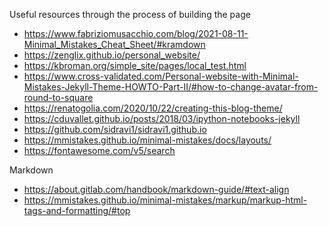 Useful resources through the process of building the page
- https://www.fabriziomusacchio.com/blog/2021-08-11-Minimal_Mistakes_Cheat_Sheet/#kramdown
- https://zenglix.github.io/personal_website/
- https://kbroman.org/simple_site/pages/local_test.html
- https://www.cross-validated.com/Personal-website-with-Minimal-Mistakes-Jekyll-Theme-HOWTO-Part-II/#how-to-change-avatar-from-round-to-square
- https://renatogolia.com/2020/10/22/creating-this-blog-theme/
- https://cduvallet.github.io/posts/2018/03/ipython-notebooks-jekyll
- https://github.com/sidravi1/sidravi1.github.io
- https://mmistakes.github.io/minimal-mistakes/docs/layouts/
- https://fontawesome.com/v5/search

Markdown
- https://about.gitlab.com/handbook/markdown-guide/#text-align
- https://mmistakes.github.io/minimal-mistakes/markup/markup-html-tags-and-formatting/#top
